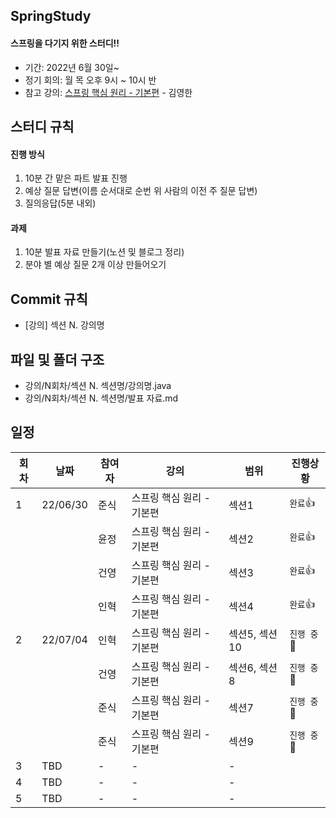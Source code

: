 ## SpringStudy
#### 스프링을 다기지 위한 스터디!!

- 기간: 2022년 6월 30일~
- 정기 회의: 월 목 오후 9시 ~ 10시 반
- 참고 강의: [스프링 핵심 원리 - 기본편](https://www.inflearn.com/course/%EC%8A%A4%ED%94%84%EB%A7%81-%ED%95%B5%EC%8B%AC-%EC%9B%90%EB%A6%AC-%EA%B8%B0%EB%B3%B8%ED%8E%B8/dashboard) - 김영한

## 스터디 규칙
#### 진행 방식
1. 10분 간 맡은 파트 발표 진행
2. 예상 질문 답변(이름 순서대로 순번 위 사람의 이전 주 질문 답변)
3. 질의응답(5분 내외)
#### 과제
1. 10분 발표 자료 만들기(노션 및 블로그 정리)
2. 분야 별 예상 질문 2개 이상 만들어오기

## Commit 규칙
* [강의] 섹션 N. 강의명
## 파일 및 폴더 구조
* 강의/N회차/섹션 N. 섹션명/강의명.java
* 강의/N회차/섹션 N. 섹션명/발표 자료.md



## 일정

| 회차 | 날짜 | 참여자 | 강의 | 범위 | 진행상황 | 
| --- | --- | --- | --- |--- | --- |
| 1 | 22/06/30 | 준식 | 스프링 핵심 원리 - 기본편 | 섹션1 | `완료`👍 |
|   |          | 윤정 | 스프링 핵심 원리 - 기본편 | 섹션2 | `완료`👍 |
|   |          | 건영 | 스프링 핵심 원리 - 기본편 | 섹션3 | `완료`👍 |
|   |          | 인혁 | 스프링 핵심 원리 - 기본편 | 섹션4 | `완료`👍 |
| 2 | 22/07/04 | 인혁 | 스프링 핵심 원리 - 기본편 | 섹션5, 섹션10 | `진행 중`🏃 |
|   |          | 건영 | 스프링 핵심 원리 - 기본편 | 섹션6, 섹션8 | `진행 중`🏃 |
|   |          | 준식 | 스프링 핵심 원리 - 기본편 | 섹션7 | `진행 중`🏃 |
|   |          | 준식 | 스프링 핵심 원리 - 기본편 | 섹션9 | `진행 중`🏃 |
3 | TBD | - | - | - |  
4 | TBD | - | - | - |  
5 | TBD | - | - | - |  
